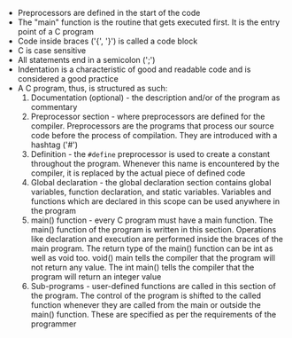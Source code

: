 - Preprocessors are defined in the start of the code
- The "main" function is the routine that gets executed first. It is the entry point of a C program
- Code inside braces ('{', '}') is called a code block
- C is case sensitive
- All statements end in a semicolon (';')
- Indentation is a characteristic of good and readable code and is considered a good practice
- A C program, thus, is structured as such:
	1. Documentation (optional) - the description and/or of the program as commentary
	2. Preprocessor section - where preprocessors are defined for the compiler. Preprocessors are the programs that process our source code before the process of compilation. They are introduced with a hashtag ('#')
	3. Definition - the `#define` preprocessor is used to create a constant throughout the program. Whenever this name is encountered by the compiler, it is replaced by the actual piece of defined code
	4. Global declaration - the global declaration section contains global variables, function declaration, and static variables. Variables and functions which are declared in this scope can be used anywhere in the program
	5. main() function - every C program must have a main function. The main() function of the program is written in this section. Operations like declaration and execution are performed inside the braces of the main program. The return type of the main() function can be int as well as void too. void() main tells the compiler that the program will not return any value. The int main() tells the compiler that the program will return an integer value
	6. Sub-programs - user-defined functions are called in this section of the program. The control of the program is shifted to the called function whenever they are called from the main or outside the main() function. These are specified as per the requirements of the programmer